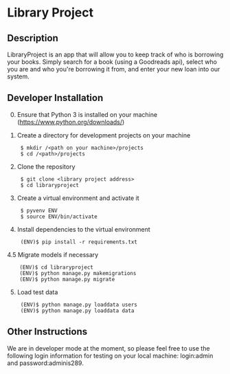 Library Project
======

Description
----------------------
LibraryProject is an app that will allow you to keep track of who is borrowing your books.  Simply search for a book (using a Goodreads api), select who you are and who you're borrowing it from, and enter your new loan into our system.


Developer Installation
----------------------

0. Ensure that Python 3 is installed on your machine (https://www.python.org/downloads/)

1. Create a directory for development projects on your machine

        $ mkdir /<path on your machine>/projects
        $ cd /<path>/projects

2. Clone the repository

        $ git clone <library project address>
        $ cd libraryproject

3. Create a virtual environment and activate it

        $ pyvenv ENV
        $ source ENV/bin/activate

4. Install dependencies to the virtual environment

        (ENV)$ pip install -r requirements.txt
        
4.5 Migrate models if necessary
        
        (ENV)$ cd libraryproject
        (ENV)$ python manage.py makemigrations
        (ENV)$ python manage.py migrate
  
5. Load test data

        (ENV)$ python manage.py loaddata users
        (ENV)$ python manage.py loaddata data
        
Other Instructions
----------------------

We are in developer mode at the moment, so please feel free to use the following login information for testing on your local machine:  login:admin and password:adminis289. 
